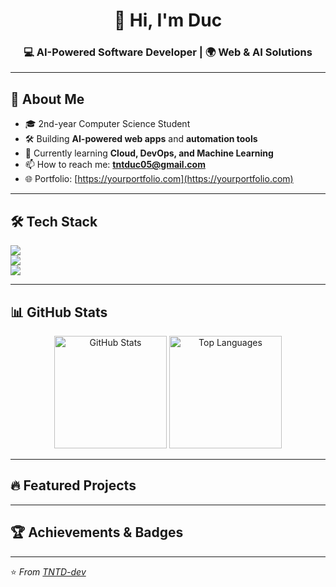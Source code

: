<h1 align="center">👋 Hi, I'm Duc</h1>
<h3 align="center">💻 AI-Powered Software Developer | 🌍 Web & AI Solutions</h3>

---

## 🚀 About Me
- 🎓 2nd-year Computer Science Student
- 🛠 Building **AI-powered web apps** and **automation tools**
- 🌱 Currently learning **Cloud, DevOps, and Machine Learning**
- 📫 How to reach me: **tntduc05@gmail.com**
- 🌐 Portfolio: [https://yourportfolio.com](https://yourportfolio.com)

---

## 🛠 Tech Stack

<p align="left">
  <!-- Languages -->
  <img src="https://skillicons.dev/icons?i=python,js,ts,cpp,java" />
  <br/>
  <!-- Frameworks & Libraries -->
  <img src="https://skillicons.dev/icons?i=react,nextjs,nodejs,flask,fastapi,tailwind,express" />
  <br/>
  <!-- Databases & Tools -->
  <img src="https://skillicons.dev/icons?i=postgresql,mongodb,redis,docker,git,github,linux" />
</p>

---

## 📊 GitHub Stats

<p align="center">
  <img src="https://github-readme-stats.vercel.app/api?username=TNTD-dev&show_icons=true&theme=radical" alt="GitHub Stats" height="180em"/>
  <img src="https://github-readme-stats.vercel.app/api/top-langs/?username=TNTD-dev&layout=compact&theme=radical" alt="Top Languages" height="180em"/>
</p>

---

## 🔥 Featured Projects


---

## 🏆 Achievements & Badges


---

⭐️ *From [TNTD-dev](https://github.com/TNTD-dev)*
